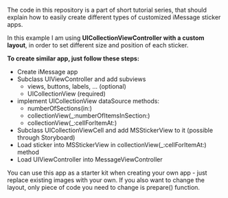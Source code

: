 The code in this repository is a part of short tutorial series, that should explain how to easily create different types of customized iMessage sticker apps.

In this example I am using **UICollectionViewController with a custom layout**, in order to set different size and position of each sticker.

**To create similar app, just follow these steps:**

* Create iMessage app
* Subclass UIViewController and add subviews
  * views, buttons, labels, … (optional)
  * UICollectionView (required)
* implement UICollectionView dataSource methods:
  * numberOfSections(in:)
  * collectionView(_:numberOfItemsInSection:)
  * collectionView(_:cellForItemAt:)
* Subclass UICollectionViewCell and add MSStickerView to it (possible through Storyboard)
* Load sticker into MSStickerView in collectionView(_:cellForItemAt:) method
* Load UIViewController into MessageViewController

You can use this app as a starter kit when creating your own app - just replace existing images with your own.
If you also want to change the layout, only piece of code you need to change is prepare() function.
